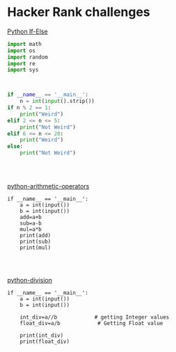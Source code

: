 # Hacker Rank challenges



[Python If-Else](https://www.hackerrank.com/challenges/py-if-else/problem)


```python
import math
import os
import random
import re
import sys



if __name__ == '__main__':
    n = int(input().strip())
if n % 2 == 1:
    print("Weird")
elif 2 <= n <= 5:
    print("Not Weird")
elif 6 <= n <= 20:
    print("Weird")
else:
    print("Not Weird")
    
```

<br /> 


[python-arithmetic-operators](https://www.hackerrank.com/challenges/python-arithmetic-operators/problem)


```
if __name__ == '__main__':
    a = int(input())
    b = int(input())
    add=a+b
    sub=a-b
    mul=a*b
    print(add)
    print(sub)
    print(mul)
    
```
<br /> 



[python-division](https://www.hackerrank.com/challenges/python-division/problem)


```
if __name__ == '__main__':
    a = int(input())
    b = int(input())
    
    int_div=a//b            # getting Integer values 
    float_div=a/b            # Getting Float value
    
    print(int_div)
    print(float_div)
    
```

<br /> 
